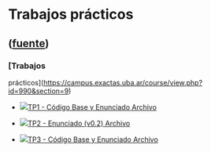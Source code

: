 # Trabajos prácticos
([fuente](https://campus.exactas.uba.ar/course/view.php?id=990&section=9))
---
### [Trabajos
prácticos](https://campus.exactas.uba.ar/course/view.php?id=990&section=9)

  - [![ ](https://campus.exactas.uba.ar/theme/image.php/aardvark/core/1524752928/f/archive-24)TP1 - Código Base y Enunciado Archivo](https://campus.exactas.uba.ar/mod/resource/view.php?id=60290)

  - [![ ](https://campus.exactas.uba.ar/theme/image.php/aardvark/core/1524752928/f/pdf-24)TP2 - Enunciado (v0.2) Archivo](https://campus.exactas.uba.ar/mod/resource/view.php?id=62488)

  - [![ ](https://campus.exactas.uba.ar/theme/image.php/aardvark/core/1524752928/f/archive-24)TP3 - Código Base y Enunciado Archivo](https://campus.exactas.uba.ar/mod/resource/view.php?id=63488)

